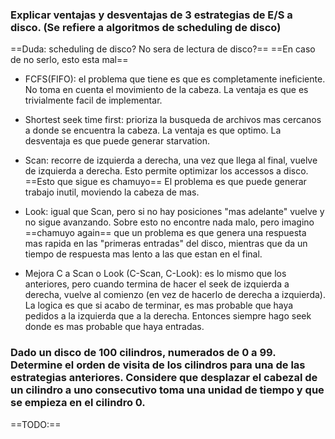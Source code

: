 ### Explicar ventajas y desventajas de 3 estrategias de E/S a disco. (Se refiere a algoritmos de scheduling de disco)

==Duda: scheduling de disco? No sera de lectura de disco?==
==En caso de no serlo, esto esta mal==

- FCFS(FIFO): el problema que tiene es que es completamente ineficiente. No toma en cuenta el movimiento de la cabeza. La ventaja es que es trivialmente facil de implementar. 

- Shortest seek time first: prioriza la busqueda de archivos mas cercanos a donde se encuentra la cabeza. La ventaja es que optimo. La desventaja es que puede generar starvation.

- Scan: recorre de izquierda a derecha, una vez que llega al final, vuelve de izquierda a derecha. Esto permite optimizar los accessos a disco. ==Esto que sigue es chamuyo== El problema es que puede generar trabajo inutil, moviendo la cabeza de mas.

- Look: igual que Scan, pero si no hay posiciones "mas adelante" vuelve y no sigue avanzando. Sobre esto no encontre nada malo, pero imagino ==chamuyo again== que un problema es que genera una respuesta mas rapida en las "primeras entradas" del disco, mientras que da un tiempo de respuesta mas lento a las que estan en el final.

- Mejora C a Scan o Look (C-Scan, C-Look): es lo mismo que los anteriores, pero cuando termina de hacer el seek de izquierda a derecha, vuelve al comienzo (en vez de hacerlo de derecha a izquierda). La logica es que si acabo de terminar, es mas probable que haya pedidos a la izquierda que a la derecha. Entonces siempre hago seek donde es mas probable que haya entradas.

### Dado un disco de 100 cilindros, numerados de 0 a 99. Determine el orden de visita de los cilindros para una de las estrategias anteriores. Considere que desplazar el cabezal de un cilindro a uno consecutivo toma una unidad de tiempo y que se empieza en el cilindro 0.

==TODO:==
